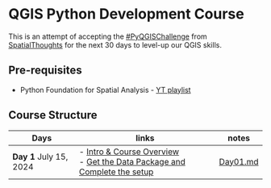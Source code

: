 # QGIS Python Development Course

This is an attempt of accepting the [#PyQGISChallenge](https://spatialthoughts.com/2024/07/15/pyqgis-challenge/) from [SpatialThoughts](https://spatialthoughts.com/) for the next 30 days to level-up our QGIS skills.

## Pre-requisites

- Python Foundation for Spatial Analysis - [YT playlist](https://www.youtube.com/playlist?list=PLppGmFLhQ1HJspXSA0asH9kw1OhlLrxHT)

## Course Structure

| Days | links | notes |
| --- | --- | --- |
| **Day 1** July 15, 2024 | - [Intro & Course Overview](https://www.youtube.com/watch?v=-nJ_8Ph_yPE&list=PLppGmFLhQ1HJVTn0yBvHNXJaO7oG6T-d1)<br>- [Get the Data Package and Complete the setup](https://www.youtube.com/watch?v=pduLcKzc3L8&list=PLppGmFLhQ1HJVTn0yBvHNXJaO7oG6T-d1&index=3) | [Day01.md](notes/Day01.md) |